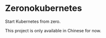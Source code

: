 # Zeronokubernetes

Start Kubernetes from zero.

This project is only available in Chinese for now.
